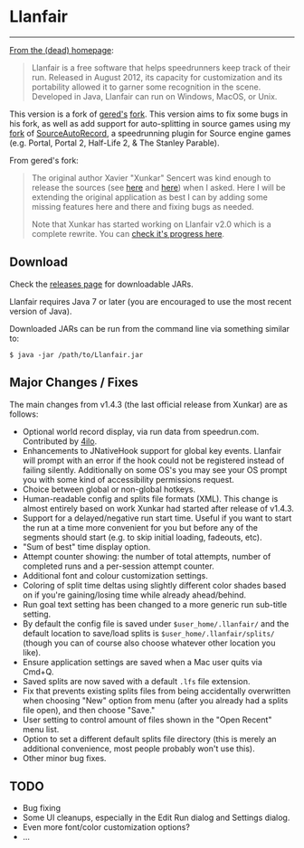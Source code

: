 # Llanfair

---

[From the (dead) homepage](http://jenmaarai.com/llanfair/en/):

> Llanfair is a free software that helps speedrunners keep track of their run. Released in August 2012, its capacity for customization and its portability allowed it to garner some recognition in the scene. Developed in Java, Llanfair can run on Windows, MacOS, or Unix.

This version is a fork of [gered's](https://github.com/gered) [fork](https://github.com/gered/Llanfair). This version aims to fix some bugs in his fork, as well as add support for auto-splitting in source games using my [fork](https://github.com/jojojo8359/SourceAutoRecord) of [SourceAutoRecord](https://github.com/NeKzor/SourceAutoRecord), a speedrunning plugin for Source engine games (e.g. Portal, Portal 2, Half-Life 2, & The Stanley Parable).

From gered's fork:
>The original author Xavier "Xunkar" Sencert was kind enough to release the sources (see [here](https://twitter.com/Xunkar/status/671042537134624768) and [here](https://twitter.com/Xunkar/status/671099823563632641)) when I asked. Here I will be extending the original application as best I can by adding some missing features here and there and fixing bugs as needed.
>
>Note that Xunkar has started working on Llanfair v2.0 which is a complete rewrite. You can [check it's progress here](https://github.com/xunkar/llanfair).

## Download

Check the [releases page](https://github.com/jojojo8359/Llanfair/releases) for downloadable JARs.

Llanfair requires Java 7 or later (you are encouraged to use the most recent version of Java).

Downloaded JARs can be run from the command line via something similar to:

```
$ java -jar /path/to/Llanfair.jar
```

## Major Changes / Fixes

The main changes from v1.4.3 (the last official release from Xunkar) are as follows:

* Optional world record display, via run data from speedrun.com. Contributed by [4ilo](https://github.com/4ilo).
* Enhancements to JNativeHook support for global key events. Llanfair will prompt with an error
  if the hook could not be registered instead of failing silently. Additionally on some OS's you 
  may see your OS prompt you with some kind of accessibility permissions request.
* Choice between global or non-global hotkeys.
* Human-readable config and splits file formats (XML). This change is almost entirely based on work
  Xunkar had started after release of v1.4.3.
* Support for a delayed/negative run start time. Useful if you want to start the run at a time more convenient for you
  but before any of the segments should start (e.g. to skip initial loading, fadeouts, etc).
* "Sum of best" time display option.
* Attempt counter showing: the number of total attempts, number of completed runs and a per-session attempt counter.
* Additional font and colour customization settings.
* Coloring of split time deltas using slightly different color shades based on if you're gaining/losing time while 
  already ahead/behind.
* Run goal text setting has been changed to a more generic run sub-title setting.
* By default the config file is saved under `$user_home/.llanfair/` and the default location
  to save/load splits is `$user_home/.llanfair/splits/` (though you can of course also choose
  whatever other location you like).
* Ensure application settings are saved when a Mac user quits via Cmd+Q.
* Saved splits are now saved with a default `.lfs` file extension.
* Fix that prevents existing splits files from being accidentally overwritten when choosing "New" option from menu (after you already had a splits file open), and then choose "Save."
* User setting to control amount of files shown in the "Open Recent" menu list.
* Option to set a different default splits file directory (this is merely an additional convenience, most people probably won't use this).
* Other minor bug fixes.

## TODO

* Bug fixing
* Some UI cleanups, especially in the Edit Run dialog and Settings dialog.
* Even more font/color customization options?
* ...
